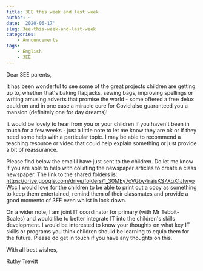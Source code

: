 ```yaml
---
title: 3EE this week and last week
author: ~
date: '2020-06-17'
slug: 3ee-this-week-and-last-week
categories:
    - Announcements
tags:
    - English
    - 3EE
---
```


Dear 3EE parents,

It has been wonderful to see some of the great projects children are getting up to, whether that's baking flapjacks, sewing bags, improving spellings or writing amusing adverts that promise the world - some offered a free delux cauldron and in one case a miracle cure for Covid also guaranteed you a mansion (definitely one for day dreams)! 

It would be lovely to hear from you or your children if you haven't been in touch for a few weeks - just a little note to let me know they are ok or if they need some help with a particular topic. I may be able to recommend a teaching resource or video that could help explain something or just provide a bit of reassurance.

Please find below the email I have just sent to the children. Do let me know if you are able to help with collating the newspaper articles to create a class newspaper. The link to the shared folders is:
 https://drive.google.com/drive/folders/1_30MEy7oVGby4raisKS7XqX1JIwyoWcc I would love for the children to be able to print out a copy as something to keep them entertained, remind them of their classmates and provide a good momento of 3EE even whilst in lock down.

On a wider note, I am joint IT coordinator for primary (with Mr Tebbit-Scales) and would like to better integrate IT into the children's skills development. I would be interested to know your thoughts on what key IT skills or programs you think children should be learning to equip them for the future. Please do get in touch if you have any thoughts on this.

With all best wishes,

Ruthy Trevitt
